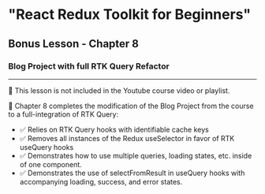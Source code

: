 # "React Redux Toolkit for Beginners"

## Bonus Lesson - Chapter 8

### Blog Project with full RTK Query Refactor

---

🚩 This lesson is not included in the Youtube course video or playlist.

🚀 Chapter 8 completes the modification of the Blog Project from the course to a full-integration of RTK Query:

- ✅ Relies on RTK Query hooks with identifiable cache keys
- ✅ Removes all instances of the Redux useSelector in favor of RTK useQuery hooks
- ✅ Demonstrates how to use multiple queries, loading states, etc. inside of one component.
- ✅ Demonstrates the use of selectFromResult in useQuery hooks with accompanying loading, success, and error states.
